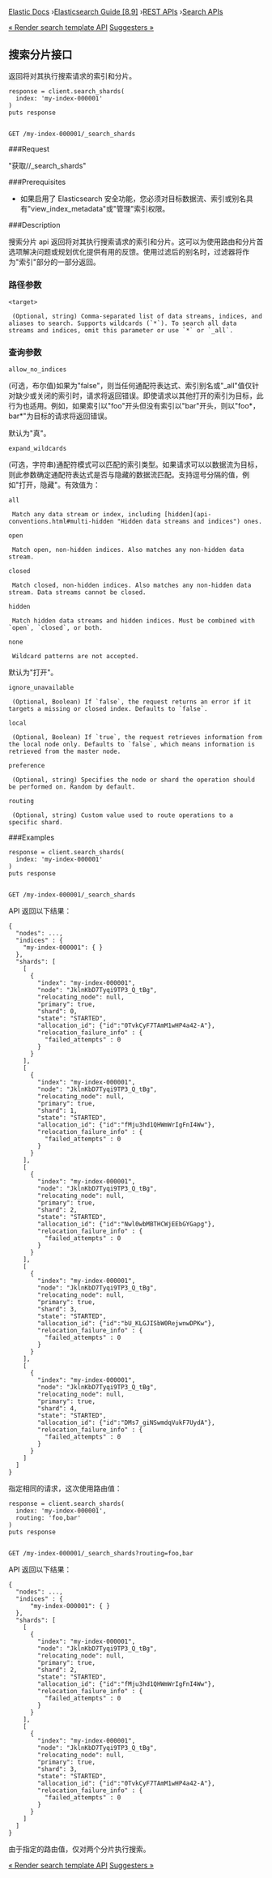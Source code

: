 

[Elastic Docs](/guide/) ›[Elasticsearch Guide [8.9]](index.md) ›[REST
APIs](rest-apis.md) ›[Search APIs](search.md)

[« Render search template API](render-search-template-api.md) [Suggesters
»](search-suggesters.md)

## 搜索分片接口

返回将对其执行搜索请求的索引和分片。

    
    
    response = client.search_shards(
      index: 'my-index-000001'
    )
    puts response
    
    
    GET /my-index-000001/_search_shards

###Request

"获取/<target>/_search_shards"

###Prerequisites

* 如果启用了 Elasticsearch 安全功能，您必须对目标数据流、索引或别名具有"view_index_metadata"或"管理"索引权限。

###Description

搜索分片 api 返回将对其执行搜索请求的索引和分片。这可以为使用路由和分片首选项解决问题或规划优化提供有用的反馈。使用过滤后的别名时，过滤器将作为"索引"部分的一部分返回。

### 路径参数

`<target>`

     (Optional, string) Comma-separated list of data streams, indices, and aliases to search. Supports wildcards (`*`). To search all data streams and indices, omit this parameter or use `*` or `_all`. 

### 查询参数

`allow_no_indices`

    

(可选，布尔值)如果为"false"，则当任何通配符表达式、索引别名或"_all"值仅针对缺少或关闭的索引时，请求将返回错误。即使请求以其他打开的索引为目标，此行为也适用。例如，如果索引以"foo"开头但没有索引以"bar"开头，则以"foo*，bar*"为目标的请求将返回错误。

默认为"真"。

`expand_wildcards`

    

(可选，字符串)通配符模式可以匹配的索引类型。如果请求可以以数据流为目标，则此参数确定通配符表达式是否与隐藏的数据流匹配。支持逗号分隔的值，例如"打开，隐藏"。有效值为：

`all`

     Match any data stream or index, including [hidden](api-conventions.html#multi-hidden "Hidden data streams and indices") ones. 
`open`

     Match open, non-hidden indices. Also matches any non-hidden data stream. 
`closed`

     Match closed, non-hidden indices. Also matches any non-hidden data stream. Data streams cannot be closed. 
`hidden`

     Match hidden data streams and hidden indices. Must be combined with `open`, `closed`, or both. 
`none`

     Wildcard patterns are not accepted. 

默认为"打开"。

`ignore_unavailable`

     (Optional, Boolean) If `false`, the request returns an error if it targets a missing or closed index. Defaults to `false`. 
`local`

     (Optional, Boolean) If `true`, the request retrieves information from the local node only. Defaults to `false`, which means information is retrieved from the master node. 
`preference`

     (Optional, string) Specifies the node or shard the operation should be performed on. Random by default. 
`routing`

     (Optional, string) Custom value used to route operations to a specific shard. 

###Examples

    
    
    response = client.search_shards(
      index: 'my-index-000001'
    )
    puts response
    
    
    GET /my-index-000001/_search_shards

API 返回以下结果：

    
    
    {
      "nodes": ...,
      "indices" : {
        "my-index-000001": { }
      },
      "shards": [
        [
          {
            "index": "my-index-000001",
            "node": "JklnKbD7Tyqi9TP3_Q_tBg",
            "relocating_node": null,
            "primary": true,
            "shard": 0,
            "state": "STARTED",
            "allocation_id": {"id":"0TvkCyF7TAmM1wHP4a42-A"},
            "relocation_failure_info" : {
              "failed_attempts" : 0
            }
          }
        ],
        [
          {
            "index": "my-index-000001",
            "node": "JklnKbD7Tyqi9TP3_Q_tBg",
            "relocating_node": null,
            "primary": true,
            "shard": 1,
            "state": "STARTED",
            "allocation_id": {"id":"fMju3hd1QHWmWrIgFnI4Ww"},
            "relocation_failure_info" : {
              "failed_attempts" : 0
            }
          }
        ],
        [
          {
            "index": "my-index-000001",
            "node": "JklnKbD7Tyqi9TP3_Q_tBg",
            "relocating_node": null,
            "primary": true,
            "shard": 2,
            "state": "STARTED",
            "allocation_id": {"id":"Nwl0wbMBTHCWjEEbGYGapg"},
            "relocation_failure_info" : {
              "failed_attempts" : 0
            }
          }
        ],
        [
          {
            "index": "my-index-000001",
            "node": "JklnKbD7Tyqi9TP3_Q_tBg",
            "relocating_node": null,
            "primary": true,
            "shard": 3,
            "state": "STARTED",
            "allocation_id": {"id":"bU_KLGJISbW0RejwnwDPKw"},
            "relocation_failure_info" : {
              "failed_attempts" : 0
            }
          }
        ],
        [
          {
            "index": "my-index-000001",
            "node": "JklnKbD7Tyqi9TP3_Q_tBg",
            "relocating_node": null,
            "primary": true,
            "shard": 4,
            "state": "STARTED",
            "allocation_id": {"id":"DMs7_giNSwmdqVukF7UydA"},
            "relocation_failure_info" : {
              "failed_attempts" : 0
            }
          }
        ]
      ]
    }

指定相同的请求，这次使用路由值：

    
    
    response = client.search_shards(
      index: 'my-index-000001',
      routing: 'foo,bar'
    )
    puts response
    
    
    GET /my-index-000001/_search_shards?routing=foo,bar

API 返回以下结果：

    
    
    {
      "nodes": ...,
      "indices" : {
          "my-index-000001": { }
      },
      "shards": [
        [
          {
            "index": "my-index-000001",
            "node": "JklnKbD7Tyqi9TP3_Q_tBg",
            "relocating_node": null,
            "primary": true,
            "shard": 2,
            "state": "STARTED",
            "allocation_id": {"id":"fMju3hd1QHWmWrIgFnI4Ww"},
            "relocation_failure_info" : {
              "failed_attempts" : 0
            }
          }
        ],
        [
          {
            "index": "my-index-000001",
            "node": "JklnKbD7Tyqi9TP3_Q_tBg",
            "relocating_node": null,
            "primary": true,
            "shard": 3,
            "state": "STARTED",
            "allocation_id": {"id":"0TvkCyF7TAmM1wHP4a42-A"},
            "relocation_failure_info" : {
              "failed_attempts" : 0
            }
          }
        ]
      ]
    }

由于指定的路由值，仅对两个分片执行搜索。

[« Render search template API](render-search-template-api.md) [Suggesters
»](search-suggesters.md)
